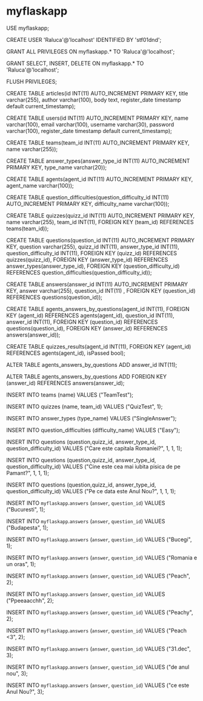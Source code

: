 # myflaskapp

USE myflaskapp;

CREATE USER 'Raluca'@'localhost' IDENTIFIED BY 'stf01dnd';

GRANT ALL PRIVILEGES ON myflaskapp.* TO 'Raluca'@'localhost';

GRANT SELECT, INSERT, DELETE ON myflaskapp.* TO 'Raluca'@'localhost';

FLUSH PRIVILEGES;

CREATE TABLE articles(id INT(11) AUTO_INCREMENT PRIMARY KEY, title varchar(255), author varchar(100), body text, register_date timestamp default current_timestamp);

CREATE TABLE users(id INT(11) AUTO_INCREMENT PRIMARY KEY, name varchar(100), 
email varchar(100), username varchar(30), password varchar(100), register_date timestamp default current_timestamp);


CREATE TABLE teams(team_id INT(11) AUTO_INCREMENT PRIMARY KEY, name varchar(255));

CREATE TABLE answer_types(answer_type_id INT(11) AUTO_INCREMENT PRIMARY KEY, type_name varchar(20));

CREATE TABLE agents(agent_id INT(11) AUTO_INCREMENT PRIMARY KEY, agent_name varchar(100));

CREATE TABLE question_difficulties(question_difficulty_id INT(11) AUTO_INCREMENT PRIMARY KEY, difficulty_name varchar(100));

CREATE TABLE quizzes(quizz_id INT(11) AUTO_INCREMENT PRIMARY KEY, name varchar(255), team_id INT(11),
FOREIGN KEY (team_id) REFERENCES teams(team_id));

CREATE TABLE questions(question_id INT(11) AUTO_INCREMENT PRIMARY KEY, question varchar(255), quizz_id INT(11), answer_type_id INT(11), question_difficulty_id INT(11),
FOREIGN KEY (quizz_id) REFERENCES quizzes(quizz_id), FOREIGN KEY (answer_type_id) REFERENCES answer_types(answer_type_id), 
FOREIGN KEY (question_difficulty_id) REFERENCES question_difficulties(question_difficulty_id));

CREATE TABLE answers(answer_id INT(11) AUTO_INCREMENT PRIMARY KEY, answer varchar(255), question_id INT(11) ,
FOREIGN KEY (question_id) REFERENCES questions(question_id));

CREATE TABLE agents_answers_by_questions(agent_id INT(11), FOREIGN KEY (agent_id) REFERENCES agents(agent_id), question_id INT(11), answer_id INT(11),
FOREIGN KEY (question_id) REFERENCES questions(question_id), FOREIGN KEY (answer_id) REFERENCES answers(answer_id));

CREATE TABLE quizzes_results(agent_id INT(11), FOREIGN KEY (agent_id) REFERENCES agents(agent_id), isPassed bool);

ALTER TABLE agents_answers_by_questions
ADD answer_id INT(11);

ALTER TABLE agents_answers_by_questions
ADD FOREIGN KEY (answer_id) REFERENCES answers(answer_id);

INSERT INTO teams (name)
VALUES ("TeamTest");

INSERT INTO quizzes (name, team_id)
VALUES ("QuizTest", 1);

INSERT INTO answer_types (type_name)
VALUES ("SingleAnswer");

INSERT INTO question_difficulties (difficulty_name)
VALUES ("Easy");

INSERT INTO questions (question,quizz_id, answer_type_id, question_difficulty_id)
VALUES ("Care este capitala Romaniei?", 1, 1, 1);

INSERT INTO questions (question,quizz_id, answer_type_id, question_difficulty_id)
VALUES ("Cine este cea mai iubita pisica de pe Pamant?", 1, 1, 1);

INSERT INTO questions (question,quizz_id, answer_type_id, question_difficulty_id)
VALUES ("Pe ce data este Anul Nou?", 1, 1, 1);

INSERT INTO `myflaskapp`.`answers`
(`answer`,
`question_id`)
VALUES
("Bucuresti",
1);

INSERT INTO `myflaskapp`.`answers`
(`answer`,
`question_id`)
VALUES
("Budapesta",
1);

INSERT INTO `myflaskapp`.`answers`
(`answer`,
`question_id`)
VALUES
("Bucegi",
1);

INSERT INTO `myflaskapp`.`answers`
(`answer`,
`question_id`)
VALUES
("Romania e un oras",
1);

INSERT INTO `myflaskapp`.`answers`
(`answer`,
`question_id`)
VALUES
("Peach",
2);

INSERT INTO `myflaskapp`.`answers`
(`answer`,
`question_id`)
VALUES
("Ppeeaacchh",
2);

INSERT INTO `myflaskapp`.`answers`
(`answer`,
`question_id`)
VALUES
("Peachy",
2);

INSERT INTO `myflaskapp`.`answers`
(`answer`,
`question_id`)
VALUES
("Peach <3",
2);

INSERT INTO `myflaskapp`.`answers`
(`answer`,
`question_id`)
VALUES
("31.dec",
3);

INSERT INTO `myflaskapp`.`answers`
(`answer`,
`question_id`)
VALUES
("de anul nou",
3);

INSERT INTO `myflaskapp`.`answers`
(`answer`,
`question_id`)
VALUES
("ce este Anul Nou?",
3);
